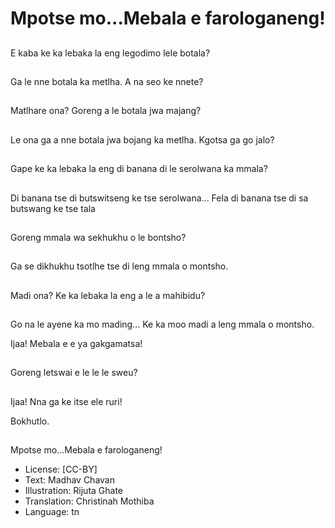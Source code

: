 # Mpotse mo...Mebala e farologaneng!

##
E kaba ke ka lebaka la
eng legodimo lele
botala?

##
Ga le nne botala ka
metlha. A na seo ke
nnete?

##
Matlhare ona? Goreng a
le botala jwa majang?

##
Le ona ga a nne botala
jwa bojang ka metlha.
Kgotsa ga go jalo?

##
Gape ke ka lebaka la
eng di banana di le
serolwana ka mmala?

##
Di banana tse di
butswitseng ke tse
serolwana...
Fela di banana tse di sa
butswang ke tse tala

##
Goreng mmala wa
sekhukhu o le bontsho?

##
Ga se dikhukhu tsotlhe
tse di leng mmala o
montsho.

##
Madi ona? Ke ka lebaka
la eng a le a mahibidu?

##
Go na le ayene ka mo mading...
Ke ka moo madi a leng mmala o
montsho.

Ijaa! Mebala e e ya gakgamatsa!

##
Goreng letswai e le le le sweu?

##
Ijaa! Nna ga ke itse ele
ruri!

Bokhutlo.

##
Mpotse mo...Mebala e
farologaneng!
* License: [CC-BY]
* Text: Madhav Chavan
* Illustration: Rijuta Ghate
* Translation: Christinah Mothiba
* Language: tn
